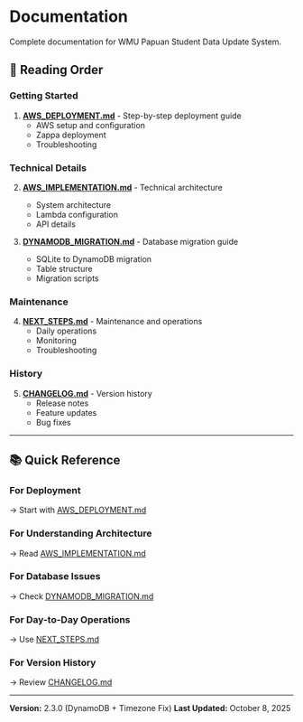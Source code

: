# Documentation

Complete documentation for WMU Papuan Student Data Update System.

## 📖 Reading Order

### Getting Started
1. **[AWS_DEPLOYMENT.md](AWS_DEPLOYMENT.md)** - Step-by-step deployment guide
   - AWS setup and configuration
   - Zappa deployment
   - Troubleshooting

### Technical Details
2. **[AWS_IMPLEMENTATION.md](AWS_IMPLEMENTATION.md)** - Technical architecture
   - System architecture
   - Lambda configuration
   - API details

3. **[DYNAMODB_MIGRATION.md](DYNAMODB_MIGRATION.md)** - Database migration guide
   - SQLite to DynamoDB migration
   - Table structure
   - Migration scripts

### Maintenance
4. **[NEXT_STEPS.md](NEXT_STEPS.md)** - Maintenance and operations
   - Daily operations
   - Monitoring
   - Troubleshooting

### History
5. **[CHANGELOG.md](CHANGELOG.md)** - Version history
   - Release notes
   - Feature updates
   - Bug fixes

---

## 📚 Quick Reference

### For Deployment
→ Start with [AWS_DEPLOYMENT.md](AWS_DEPLOYMENT.md)

### For Understanding Architecture
→ Read [AWS_IMPLEMENTATION.md](AWS_IMPLEMENTATION.md)

### For Database Issues
→ Check [DYNAMODB_MIGRATION.md](DYNAMODB_MIGRATION.md)

### For Day-to-Day Operations
→ Use [NEXT_STEPS.md](NEXT_STEPS.md)

### For Version History
→ Review [CHANGELOG.md](CHANGELOG.md)

---

**Version:** 2.3.0 (DynamoDB + Timezone Fix)
**Last Updated:** October 8, 2025
